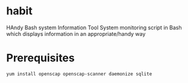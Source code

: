 # habit
HAndy Bash system Information Tool
System monitoring script in Bash which displays information in an appropriate/handy way

# Prerequisites
```bash
yum install openscap openscap-scanner daemonize sqlite
```
